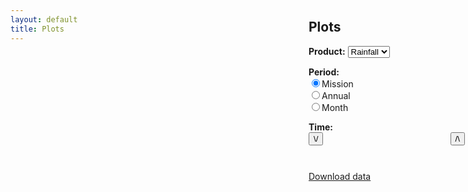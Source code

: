 ```yaml
---
layout: default
title: Plots
---
```

<style>
#plot {
  position: absolute;
  top: 56px;
  bottom: 0;
  right: 260px;
  left: 0;
}
#content {
  position: absolute;
  top: 56px;
  bottom: 0;
  right: 5px;
  width: 250px;
}
</style>

<div id="home">
  <div id="plot"></div>
  <div id="content">
    <h2>Plots</h2>
    <p><b>Product:</b> <select id="product-selector">
                         <option value="rain">Rainfall</option>
                       </select></p>
    <p><b>Period:</b><br />
    <label><input type="radio" name="period-selector" id="period-selector-mission" value="mission" onchange="changeperiod(); changetime();" checked="checked"><span class="checkable">Mission</span></label><br />
                      <label><input type="radio" name="period-selector" id="period-selector-year" value="year" onchange="changeperiod(); changetime();"><span class="checkable">Annual</span></label><br />
                      <label><input type="radio" name="period-selector" id="period-selector-month" value="month" onchange="changeperiod(); changetime();"><span class="checkable">Month</span></label></p>
    <div name="time-div" styl="display: none; visibility: hidden;"><p><b>Time:</b> <span id="time-options"></span><br />
    <button class="error" style="float: left;" onClick="selectForward();">\/</button> <button class="error" style="float: right;" onClick="selectBackward();">/\</button></p><br /><br /></div>
    <p><a href="{{ 'download' | prepend: site.baseurl }}" id="download-link">Download data</a></p>

<script>
function changeperiod() {
    div = '<select id="time-selector" onchange="changetime();" onclick="changetime();">';
    if (document.getElementById('period-selector-month').checked) {
        for (i = 2007; i < 2011; i++) {
            for (j = 1; j < 13; j++) {
                div += '<option value="' + i.toString() + ('0'+j.toString()).slice(-2) + '">' + i.toString() + '-' + ('0'+j.toString()).slice(-2) + '</option>';
            }
        }
    } else if (document.getElementById('period-selector-year').checked) {
        for (i = 2007; i < 2011; i++) {
            div += '<option value="' + i.toString() + '">' + i.toString() + '</option>';
        }
    } else if (document.getElementById('period-selector-mission').checked) {
        div += '<option value="">Mission</option>';
    }
    div += '</select>';
    document.getElementById('time-options').innerHTML = div;
}

changeperiod();

var img = document.createElement('img');
var imgDiv = document.getElementById('plot');
var oldTime = document.getElementById('time-selector').value;
img.src = '{{ 'data/gpcp-' | prepend: site.baseurl }}'+oldTime+'.png';
imgDiv.appendChild(img);


function changetime() {
    var newTime = document.getElementById('time-selector').value;
    if (newTime != oldTime) {
        img.src = '{{ 'data/gpcp-' | prepend: site.baseurl }}'+newTime+'.png';
        oldTime = newTime;
    }
}

function selectBackward() {
    var element = document.getElementById('time-selector');
    if (element.selectedIndex != 0) {
        element.options[element.selectedIndex - 1].selected = true;
    } else {
        element.options[element.options.length - 1].selected = true;
    }
    changetime();
}

function selectForward() {
    var element = document.getElementById('time-selector');
    if (element.selectedIndex < (element.options.length - 1)) {
        element.options[element.selectedIndex + 1].selected = true;
    } else {
        element.options[0].selected = true;
    }
    changetime();
}
</script>

  </div>
</div>
